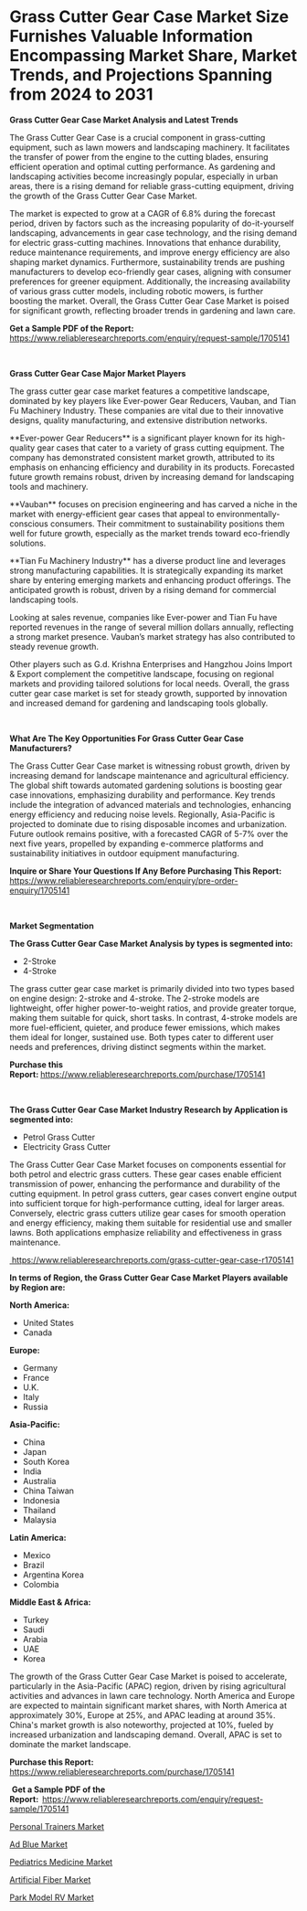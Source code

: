 <p><h1>Grass Cutter Gear Case Market Size Furnishes Valuable Information Encompassing Market Share, Market Trends, and Projections Spanning from 2024 to 2031</h1></p><p><strong>Grass Cutter Gear Case Market Analysis and Latest Trends</strong></p>
<p><p>The Grass Cutter Gear Case is a crucial component in grass-cutting equipment, such as lawn mowers and landscaping machinery. It facilitates the transfer of power from the engine to the cutting blades, ensuring efficient operation and optimal cutting performance. As gardening and landscaping activities become increasingly popular, especially in urban areas, there is a rising demand for reliable grass-cutting equipment, driving the growth of the Grass Cutter Gear Case Market.</p><p>The market is expected to grow at a CAGR of 6.8% during the forecast period, driven by factors such as the increasing popularity of do-it-yourself landscaping, advancements in gear case technology, and the rising demand for electric grass-cutting machines. Innovations that enhance durability, reduce maintenance requirements, and improve energy efficiency are also shaping market dynamics. Furthermore, sustainability trends are pushing manufacturers to develop eco-friendly gear cases, aligning with consumer preferences for greener equipment. Additionally, the increasing availability of various grass cutter models, including robotic mowers, is further boosting the market. Overall, the Grass Cutter Gear Case Market is poised for significant growth, reflecting broader trends in gardening and lawn care.</p></p>
<p><strong>Get a Sample PDF of the Report:&nbsp;</strong> <a href="https://www.reliableresearchreports.com/enquiry/request-sample/1705141?utm_campaign=8&utm_medium=2&utm_source=Github&utm_content=ia&utm_term=19112024&utm_id=grass-cutter-gear-case">https://www.reliableresearchreports.com/enquiry/request-sample/1705141</a></p>
<p>&nbsp;</p>
<p><strong>Grass Cutter Gear Case Major Market Players</strong></p>
<p><p>The grass cutter gear case market features a competitive landscape, dominated by key players like Ever-power Gear Reducers, Vauban, and Tian Fu Machinery Industry. These companies are vital due to their innovative designs, quality manufacturing, and extensive distribution networks.</p><p>**Ever-power Gear Reducers** is a significant player known for its high-quality gear cases that cater to a variety of grass cutting equipment. The company has demonstrated consistent market growth, attributed to its emphasis on enhancing efficiency and durability in its products. Forecasted future growth remains robust, driven by increasing demand for landscaping tools and machinery.</p><p>**Vauban** focuses on precision engineering and has carved a niche in the market with energy-efficient gear cases that appeal to environmentally-conscious consumers. Their commitment to sustainability positions them well for future growth, especially as the market trends toward eco-friendly solutions.</p><p>**Tian Fu Machinery Industry** has a diverse product line and leverages strong manufacturing capabilities. It is strategically expanding its market share by entering emerging markets and enhancing product offerings. The anticipated growth is robust, driven by a rising demand for commercial landscaping tools.</p><p>Looking at sales revenue, companies like Ever-power and Tian Fu have reported revenues in the range of several million dollars annually, reflecting a strong market presence. Vauban’s market strategy has also contributed to steady revenue growth.</p><p>Other players such as G.d. Krishna Enterprises and Hangzhou Joins Import & Export complement the competitive landscape, focusing on regional markets and providing tailored solutions for local needs. Overall, the grass cutter gear case market is set for steady growth, supported by innovation and increased demand for gardening and landscaping tools globally.</p></p>
<p>&nbsp;</p>
<p><strong>What Are The Key Opportunities For Grass Cutter Gear Case Manufacturers?</strong></p>
<p><p>The Grass Cutter Gear Case market is witnessing robust growth, driven by increasing demand for landscape maintenance and agricultural efficiency. The global shift towards automated gardening solutions is boosting gear case innovations, emphasizing durability and performance. Key trends include the integration of advanced materials and technologies, enhancing energy efficiency and reducing noise levels. Regionally, Asia-Pacific is projected to dominate due to rising disposable incomes and urbanization. Future outlook remains positive, with a forecasted CAGR of 5-7% over the next five years, propelled by expanding e-commerce platforms and sustainability initiatives in outdoor equipment manufacturing.</p></p>
<p><strong>Inquire or Share Your Questions If Any Before Purchasing This Report:</strong> <a href="https://www.reliableresearchreports.com/enquiry/pre-order-enquiry/1705141?utm_campaign=8&utm_medium=2&utm_source=Github&utm_content=ia&utm_term=19112024&utm_id=grass-cutter-gear-case">https://www.reliableresearchreports.com/enquiry/pre-order-enquiry/1705141</a></p>
<p>&nbsp;</p>
<p><strong>Market Segmentation</strong></p>
<p><strong>The Grass Cutter Gear Case Market Analysis by types is segmented into:</strong></p>
<p><ul><li>2-Stroke</li><li>4-Stroke</li></ul></p>
<p><p>The grass cutter gear case market is primarily divided into two types based on engine design: 2-stroke and 4-stroke. The 2-stroke models are lightweight, offer higher power-to-weight ratios, and provide greater torque, making them suitable for quick, short tasks. In contrast, 4-stroke models are more fuel-efficient, quieter, and produce fewer emissions, which makes them ideal for longer, sustained use. Both types cater to different user needs and preferences, driving distinct segments within the market.</p></p>
<p><strong>Purchase this Report:&nbsp;</strong><a href="https://www.reliableresearchreports.com/purchase/1705141?utm_campaign=8&utm_medium=2&utm_source=Github&utm_content=ia&utm_term=19112024&utm_id=grass-cutter-gear-case">https://www.reliableresearchreports.com/purchase/1705141</a></p>
<p>&nbsp;</p>
<p><strong>The Grass Cutter Gear Case Market Industry Research by Application is segmented into:</strong></p>
<p><ul><li>Petrol Grass Cutter</li><li>Electricity Grass Cutter</li></ul></p>
<p><p>The Grass Cutter Gear Case Market focuses on components essential for both petrol and electric grass cutters. These gear cases enable efficient transmission of power, enhancing the performance and durability of the cutting equipment. In petrol grass cutters, gear cases convert engine output into sufficient torque for high-performance cutting, ideal for larger areas. Conversely, electric grass cutters utilize gear cases for smooth operation and energy efficiency, making them suitable for residential use and smaller lawns. Both applications emphasize reliability and effectiveness in grass maintenance.</p></p>
<p><a href="https://www.reliableresearchreports.com/grass-cutter-gear-case-r1705141?utm_campaign=8&utm_medium=2&utm_source=Github&utm_content=ia&utm_term=19112024&utm_id=grass-cutter-gear-case">&nbsp;https://www.reliableresearchreports.com/grass-cutter-gear-case-r1705141</a></p>
<p><strong>In terms of Region, the Grass Cutter Gear Case Market Players available by Region are:</strong></p>
<p>
    <p> <strong> North America: </strong>
        <ul>
            <li>United States</li>
            <li>Canada</li>
        </ul>
        </p> 
    <p> <strong> Europe: </strong>
        <ul>
            <li>Germany</li>
            <li>France</li>
            <li>U.K.</li>
            <li>Italy</li>
            <li>Russia</li>
        </ul>
        </p> 
    <p> <strong> Asia-Pacific: </strong>
        <ul>
            <li>China</li>
            <li>Japan</li>
            <li>South Korea</li>
            <li>India</li>
            <li>Australia</li>
            <li>China Taiwan</li>
            <li>Indonesia</li>
            <li>Thailand</li>
            <li>Malaysia</li>
        </ul>
        </p> 
    <p> <strong> Latin America: </strong>
        <ul>
            <li>Mexico</li>
            <li>Brazil</li>
            <li>Argentina Korea</li>
            <li>Colombia</li>
        </ul>
        </p> 
    <p> <strong> Middle East & Africa: </strong>
        <ul>
            <li>Turkey</li>
            <li>Saudi</li>
            <li>Arabia</li>
            <li>UAE</li>
            <li>Korea</li>
        </ul>
    </p>
    </p>
<p><p>The growth of the Grass Cutter Gear Case Market is poised to accelerate, particularly in the Asia-Pacific (APAC) region, driven by rising agricultural activities and advances in lawn care technology. North America and Europe are expected to maintain significant market shares, with North America at approximately 30%, Europe at 25%, and APAC leading at around 35%. China's market growth is also noteworthy, projected at 10%, fueled by increased urbanization and landscaping demand. Overall, APAC is set to dominate the market landscape.</p></p>
<p><strong>Purchase this Report: </strong><a href="https://www.reliableresearchreports.com/purchase/1705141?utm_campaign=8&utm_medium=2&utm_source=Github&utm_content=ia&utm_term=19112024&utm_id=grass-cutter-gear-case">https://www.reliableresearchreports.com/purchase/1705141</a></p>
<p>&nbsp;<strong>Get a Sample PDF of the Report:&nbsp;&nbsp;</strong><a href="https://www.reliableresearchreports.com/enquiry/request-sample/1705141?utm_campaign=8&utm_medium=2&utm_source=Github&utm_content=ia&utm_term=19112024&utm_id=grass-cutter-gear-case">https://www.reliableresearchreports.com/enquiry/request-sample/1705141</a></p>
<p><strong></strong></p>
<p><p><a href="https://issuu.com/reportprime-2/docs/personal-trainers-market-size-2030._a56b3c0cdf67fc?utm_campaign=8&utm_medium=2&utm_source=Github&utm_content=ia&utm_term=19112024&utm_id=grass-cutter-gear-case">Personal Trainers Market</a></p><p><a href="https://www.linkedin.com/pulse/evolution-ad-blue-market-key-shifts-from-2024-2031-cavill-3wttc?utm_campaign=8&utm_medium=2&utm_source=Github&utm_content=ia&utm_term=19112024&utm_id=grass-cutter-gear-case">Ad Blue Market</a></p><p><a href="https://issuu.com/reportprime-2/docs/pediatrics-medicine-market-size-203_3e572442d4a9b3?utm_campaign=8&utm_medium=2&utm_source=Github&utm_content=ia&utm_term=19112024&utm_id=grass-cutter-gear-case">Pediatrics Medicine Market</a></p><p><a href="https://www.linkedin.com/pulse/market-insights-global-artificial-fiber-forecast-innovation-trends-s4rnc?utm_campaign=8&utm_medium=2&utm_source=Github&utm_content=ia&utm_term=19112024&utm_id=grass-cutter-gear-case">Artificial Fiber Market</a></p><p><a href="https://github.com/PeterParrish5/Market-Research-Report-List-7/blob/main/park-model-rv-market.md?utm_campaign=8&utm_medium=2&utm_source=Github&utm_content=ia&utm_term=19112024&utm_id=grass-cutter-gear-case">Park Model RV Market</a></p></p>
